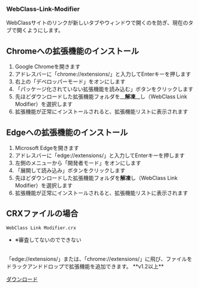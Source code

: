 ### WebClass-Link-Modifier
WebClassサイトのリンクが新しいタブやウィンドウで開くのを防ぎ、現在のタブで開くようにします。

## Chromeへの拡張機能のインストール

1. Google Chromeを開きます
2. アドレスバーに「chrome://extensions/」と入力してEnterキーを押します
3. 右上の「デベロッパーモード」をオンにします
4. 「パッケージ化されていない拡張機能を読み込む」ボタンをクリックします
5. 先ほどダウンロードした拡張機能フォルダを__**解凍**__し（WebClass Link Modifier）を選択します
6. 拡張機能が正常にインストールされると、拡張機能リストに表示されます

## Edgeへの拡張機能のインストール

1. Microsoft Edgeを開きます
2. アドレスバーに「edge://extensions/」と入力してEnterキーを押します
3. 左側のメニューから「開発者モード」をオンにします
4. 「展開して読み込み」ボタンをクリックします
5. 先ほどダウンロードした拡張機能フォルダを**解凍**し（WebClass Link Modifier）を選択します
6. 拡張機能が正常にインストールされると、拡張機能リストに表示されます

## CRXファイルの場合
`WebClass Link Modifier.crx`
- ※審査してないのでできない
<br>
「edge://extensions/」または、「chrome://extensions/」に飛び、ファイルをドラックアンドドロップで拡張機能を追加できます。
  **v1.2以上**

[ダウンロード](https://github.com/emak3/WebClass-Link-Modifier/releases/tag/v1.1)
